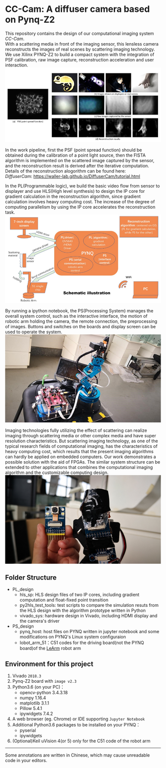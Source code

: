 ﻿# CC-Cam: A diffuser camera based on Pynq-Z2

This repository contains the design of our computational imaging system *CC-Cam*.  
With a scattering media in front of the imaging sensor, this lensless camera reconstructs the images of real scenes by scattering imaging technology. We use Xilinx PYNQ-Z2 to build a compact system with the integration of PSF calibration, raw image capture, reconstruction acceleration and user interaction.   
![](./brief_introduction.png)

In the work pipeline, first the PSF (point spread function) should be obtained during the calibration of a point light source, then the FISTA algorithm is implemented on the scattered image captured by the sensor, and the reconstruction result is derived after the iterative computation.  
Details of the reconstruction alogorithm can be found here:  
*DiffuserCam*: https://waller-lab.github.io/DiffuserCam/tutorial.html

In the PL(Programmable logic), we build the basic video flow from sensor to displayer and  use HLS(High level synthesis) to design the IP core for gradient calculation in the reconstruction algorithm, since gradient calculation involves heavy computing cost. The increase of the degree of computing parallelism by using the IP core accelerates the reconstruction task.  
![](./schematic_illustration.png)

By running a ipython notebook, the PS(Processing System) manages the overall system control, such as the interactive interface, the motion of robotic arm holding the camera, the remote connection, the preprocessing of images. Buttons and switches on the boards and display screen can be used to operate the system.  
![](./general_picture.png)

Imaging technologies fully utilizing the effect of scattering can realize imaging through scattering media or other complex media and have super resolution characteristics. But scattering imaging technology, as one of the typical research fields of computational imaging, has the characteristics of heavy computing cost, which results that the present imaging algorithms can hardly be applied on embedded computers. Our work demonstrates a possible solution with the aid of FPGAs. The similar system structure can be extended to other applications that combines the computational imaging algorithm and the customizable computing design.  
![](./camera.png)

## Folder Structure
* PL_design
	+ hls_sp: HLS design files of two IP cores, including gradient computation and float-fixed point transition
	+ py2hls_test_tools: test scripts to compare the simulation resuts from the HLS design with the algorithm prototype written in Python  
	+ vivado_sys: hardware design in Vivado, including HDMI display and the camera's driver
* PS_design
	+ pynq_host: host files on PYNQ written in jupyter notebook  and some modifications on PYNQ's Linux system configuraion
	+ lobot_arm_51：C51 codes for the driving board(not the PYNQ board)of the [LeArm](https://www.lobot-robot.com/p_detail/18.html) robot arm    

## Environment for this project
1. Vivado `2018.3`<br>
2. Pynq-Z2 board with `image v2.3`<br>
3. Python3.6 (on your PC)：<br>
	- opencv-python 3.4.3.18<br>
	- numpy 1.16.4 <br>
	- matplotlib 3.1.1 <br>
	- Pillow 5.4.1<br>
	- ipywidgets 7.4.2<br>
4. A web browser (eg. Chrome) or IDE supporting `Jupyter Notebook`<br>
5. Additional Python3.6 packages to be installed on your PYNQ：<br>
	- pyserial<br>
	- ipywidgets<br>
6. (Optional)Keil uVision 4(or 5) only for the C51 code of the robot arm <br>

---
Some annotations are written in Chinese, which may cause unreadable code in your editors.
